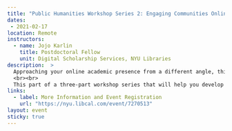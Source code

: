 ```yaml
---
title: "Public Humanities Workshop Series 2: Engaging Communities Online"
dates:
 - 2021-02-17
location: Remote
instructors:
  - name: Jojo Karlin
    title: Postdoctoral Fellow
    unit: Digital Scholarship Services, NYU Libraries
description:  >
  Approaching your online academic presence from a different angle, this workshop will look at the public your humanities scholarship engages. By identifying the larger ecosystem of audiences and user communities, we will then examine strategies for meeting and engaging your constituents where they are.
  <br><br>
  This part of a three-part workshop series that will help you develop the digital skills needed to support your Public Humanities work. The workshops will help you cultivate your online presence as well as identifying strategies for engaging with audiences and communities relevant to your work. Each workshop will have two parts—a one-hour group session to introduce topics and tools, followed later in the week by a drop-in session to set up practical steps for moving forward. Students may sign up for just one or two workshops, although we hope you'll be able to join us for all three!
links:
  - label: More Information and Event Registration
    url: "https://nyu.libcal.com/event/7270513"
layout: event
sticky: true
---
```


